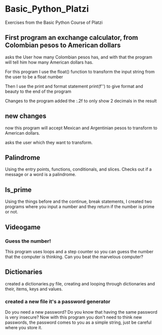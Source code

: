 # Basic_Python_Platzi
Exercises from the Basic Python Course of Platzi

## First program an exchange calculator, from Colombian pesos to American dollars

asks the User how many Colombian pesos has, and with that the program will tell him how many American dollars has.

For this program I use the float() function to transform the input string from the user to be a float number

Then I use the print and format statement print(f'') to give format and beauty to the end of the program

Changes to the program added the :.2f to only show 2 decimals in the result

## new changes
now this program will accept Mexican and Argentinian pesos to transform to American dollars.

asks the user which they want to transform.

## Palindrome

Using the entry points, functions, conditionals, and slices. Checks out if a message or a word is a palindrome.

## Is_prime

Using the things before and the continue, break statements, I created two programs where you input a number and they return if the number is prime or not.

## Videogame

### Guess the number!
This program uses loops and a step counter so you can guess the number that the computer is thinking. 
Can you beat the marvelous computer?

## Dictionaries
created a dictionaries.py file, creating and looping through dictionaries and their, items, keys and values.
### created a new file it's a password generator
Do you need a new password?
Do you know that having the same password is very insecure?
Now with this program you don't need to think new passwords, the password comes to you as a simple string, just be careful where you store it.